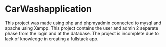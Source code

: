 # CarWashapplication
This project was made using php and phpmyadmin connected to mysql and apache using Xampp. This project contains the user and admin 2 separate phase from the login and at the database. The project is incomplete due to lack of knowledge in creating a fullstack app. 

